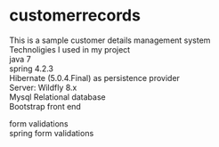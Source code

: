 # customerrecords
This is  a sample customer details management system </br>
Technoligies I used in my project</br>
java 7</br>
spring 4.2.3</br>
Hibernate (5.0.4.Final) as persistence provider </br>
Server: Wildfly 8.x</br>
Mysql Relational database </br>
Bootstrap front end</br>


form validations </br>
spring form validations</br>



